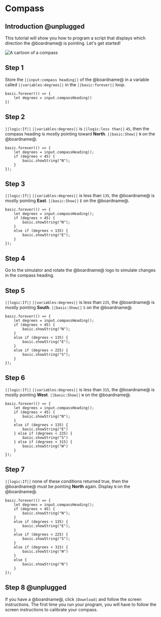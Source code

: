 # Compass

## Introduction @unplugged

This tutorial will show you how to program a script that displays which direction the @boardname@ is pointing. Let's get started!

![A cartoon of a compass](/static/mb/projects/a5-compass.png)

## Step 1

Store the ``||input:compass heading||`` of the @boardname@ in a variable called ``||variables:degrees||`` in the ``||basic:forever||`` loop.

```blocks
basic.forever(() => {
    let degrees = input.compassHeading()
})
```

## Step 2

``||logic:If||`` ``||variables:degrees||`` is ``||logic:less than||`` `45`, 
then the compass heading is mostly pointing toward **North**. ``||basic:Show||`` `N` on the @boardname@.

```blocks
basic.forever(() => {
    let degrees = input.compassHeading();
    if (degrees < 45) {
        basic.showString("N");
    }
});
```

## Step 3

``||logic:If||`` ``||variables:degrees||`` is less than `135`, the @boardname@ is mostly pointing **East**. ``||basic:Show||`` `E` on the @boardname@.

```blocks
basic.forever(() => {
    let degrees = input.compassHeading();
    if (degrees < 45) {
        basic.showString("N");
    }
    else if (degrees < 135) {
        basic.showString("E");
    }
});
```

## Step 4

Go to the simulator and rotate the @boardname@ logo to simulate changes in the compass heading.

## Step 5

``||logic:If||`` ``||variables:degrees||`` is less than `225`, the @boardname@ is mostly pointing **South**. ``||basic:Show||`` `S` on the @boardname@.

```blocks
basic.forever(() => {
    let degrees = input.compassHeading();
    if (degrees < 45) {
        basic.showString("N");
    }
    else if (degrees < 135) {
        basic.showString("E");
    }
    else if (degrees < 225) {
        basic.showString("S");
    }
});
```

## Step 6

``||logic:If||`` ``||variables:degrees||`` is less than `315`, the @boardname@ is mostly pointing **West**. ``||basic:Show||`` `W` on the @boardname@.

```blocks
basic.forever(() => {
    let degrees = input.compassHeading();
    if (degrees < 45) {
        basic.showString("N");
    }
    else if (degrees < 135) {
        basic.showString("E")
    } else if (degrees < 225) {
        basic.showString("S")
    } else if (degrees < 315) {
        basic.showString("W")
    }
});
```

## Step 7

``||logic:If||`` none of these conditions returned true, then the @boardname@ must be pointing **North** again. Display `N` on the @boardname@.

```blocks
basic.forever(() => {
    let degrees = input.compassHeading();
    if (degrees < 45) {
        basic.showString("N");
    }
    else if (degrees < 135) {
        basic.showString("E");
    }
    else if (degrees < 225) {
        basic.showString("S");
    } 
    else if (degrees < 315) {
        basic.showString("W")
    } 
    else {
        basic.showString("N")
    }
});
```

## Step 8 @unplugged

If you have a @boardname@, click `|Download|` and follow the screen instructions. The first time you run your program,
you will have to follow the screen instructions to calibrate your compass.
